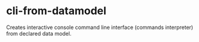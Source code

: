 cli-from-datamodel
==================

Creates interactive console command line interface (commands interpreter) from declared data model.
